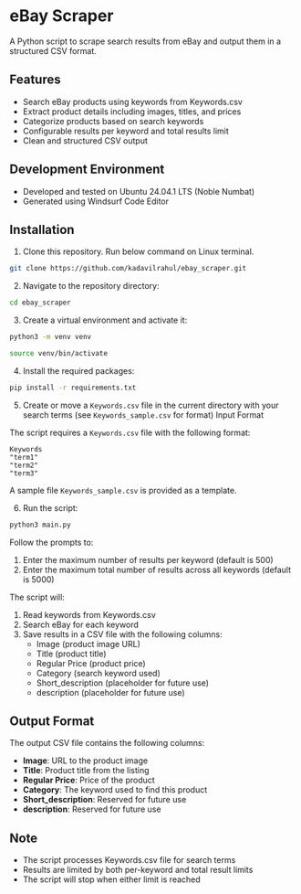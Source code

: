 # eBay Scraper

A Python script to scrape search results from eBay and output them in a structured CSV format.

## Features
- Search eBay products using keywords from Keywords.csv
- Extract product details including images, titles, and prices
- Categorize products based on search keywords
- Configurable results per keyword and total results limit
- Clean and structured CSV output

## Development Environment
- Developed and tested on Ubuntu 24.04.1 LTS (Noble Numbat)
- Generated using Windsurf Code Editor

## Installation

1. Clone this repository. Run below command on Linux terminal.
```bash
git clone https://github.com/kadavilrahul/ebay_scraper.git
```
2. Navigate to the repository directory:
```bash
cd ebay_scraper
```
3. Create a virtual environment and activate it:
```bash
python3 -m venv venv
```
```bash
source venv/bin/activate
```
4. Install the required packages:
```bash
pip install -r requirements.txt
```
5. Create or move a `Keywords.csv` file in the current directory with your search terms (see `Keywords_sample.csv` for format)
Input Format

The script requires a `Keywords.csv` file with the following format:
```csv
Keywords
"term1"
"term2"
"term3"
```
A sample file `Keywords_sample.csv` is provided as a template.

6. Run the script:
```bash
python3 main.py
```

Follow the prompts to:
1. Enter the maximum number of results per keyword (default is 500)
2. Enter the maximum total number of results across all keywords (default is 5000)

The script will:
1. Read keywords from Keywords.csv
2. Search eBay for each keyword
3. Save results in a CSV file with the following columns:
   - Image (product image URL)
   - Title (product title)
   - Regular Price (product price)
   - Category (search keyword used)
   - Short_description (placeholder for future use)
   - description (placeholder for future use)

## Output Format

The output CSV file contains the following columns:
- **Image**: URL to the product image
- **Title**: Product title from the listing
- **Regular Price**: Price of the product
- **Category**: The keyword used to find this product
- **Short_description**: Reserved for future use
- **description**: Reserved for future use

## Note
- The script processes Keywords.csv file for search terms
- Results are limited by both per-keyword and total result limits
- The script will stop when either limit is reached
